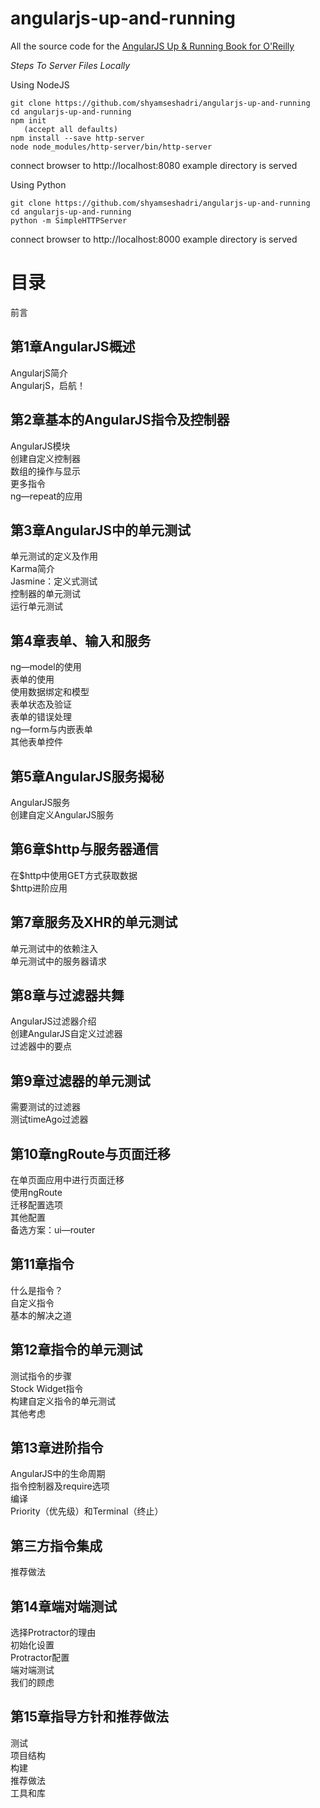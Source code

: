 angularjs-up-and-running
========================

All the source code for the [AngularJS Up &amp; Running Book for O'Reilly](http://shop.oreilly.com/product/0636920033486.do)

*Steps To Server Files Locally*

Using NodeJS
```
git clone https://github.com/shyamseshadri/angularjs-up-and-running
cd angularjs-up-and-running
npm init
   (accept all defaults)
npm install --save http-server
node node_modules/http-server/bin/http-server
```

connect browser to http://localhost:8080
example directory is served

Using Python

```
git clone https://github.com/shyamseshadri/angularjs-up-and-running
cd angularjs-up-and-running
python -m SimpleHTTPServer
```

connect browser to http://localhost:8000
example directory is served

# 目录
前言 
## 第1章AngularJS概述  
AngularjS简介  
AngularjS，启航！  
   
## 第2章基本的AngularJS指令及控制器 
AngularJS模块  
创建自定义控制器  
数组的操作与显示  
更多指令  
ng—repeat的应用  
   
## 第3章AngularJS中的单元测试 
单元测试的定义及作用  
Karma简介  
Jasmine：定义式测试  
控制器的单元测试  
运行单元测试  
   
## 第4章表单、输入和服务 
ng—model的使用  
表单的使用  
使用数据绑定和模型  
表单状态及验证  
表单的错误处理  
ng—form与内嵌表单  
其他表单控件  
   
## 第5章AngularJS服务揭秘 
AngularJS服务  
创建自定义AngularJS服务  
   
## 第6章$http与服务器通信 
在$http中使用GET方式获取数据  
$http进阶应用  
   
## 第7章服务及XHR的单元测试 
单元测试中的依赖注入  
单元测试中的服务器请求  
   
## 第8章与过滤器共舞 
AngularJS过滤器介绍  
创建AngularJS自定义过滤器  
过滤器中的要点  
   
## 第9章过滤器的单元测试 
需要测试的过滤器  
测试timeAgo过滤器  
   
## 第10章ngRoute与页面迁移 
在单页面应用中进行页面迁移  
使用ngRoute  
迁移配置选项  
其他配置  
备选方案：ui—router  
   
## 第11章指令 
什么是指令？  
自定义指令  
基本的解决之道  
   
## 第12章指令的单元测试 
测试指令的步骤  
Stock Widget指令  
构建自定义指令的单元测试  
其他考虑  
   
## 第13章进阶指令 
AngularJS中的生命周期  
指令控制器及require选项  
编译  
Priority（优先级）和Terminal（终止）  
## 第三方指令集成  
推荐做法  
   
## 第14章端对端测试 
选择Protractor的理由  
初始化设置  
Protractor配置  
端对端测试  
我们的顾虑  
   
## 第15章指导方针和推荐做法 
测试  
项目结构  
构建  
推荐做法  
工具和库  
  

